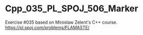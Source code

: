 # Cpp_035_PL_SPOJ_506_Marker
Exercise #035 based on Miroslaw Zelent's C++ course.
https://pl.spoj.com/problems/FLAMASTE/
